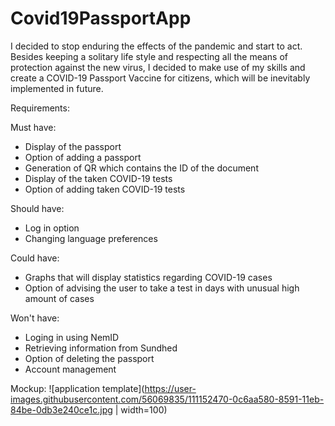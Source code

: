 # Covid19PassportApp
 
I decided to stop enduring the effects of the pandemic and start to act. Besides keeping a solitary life style and respecting all the means of protection against the new virus, I decided to make use of my skills and create a COVID-19 Passport Vaccine for citizens, which will be inevitably implemented in future.

Requirements:

Must have:
   * Display of the passport
   * Option of adding a passport
   * Generation of QR which contains the ID of the document
   * Display of the taken COVID-19 tests
   * Option of adding taken COVID-19 tests

Should have:
   * Log in option
   * Changing language preferences
   
Could have:
   * Graphs that will display statistics regarding COVID-19 cases
   * Option of advising the user to take a test in days with unusual high amount of cases

Won't have:
   * Loging in using NemID
   * Retrieving information from Sundhed
   * Option of deleting the passport
   * Account management

Mockup: ![application template](https://user-images.githubusercontent.com/56069835/111152470-0c6aa580-8591-11eb-84be-0db3e240ce1c.jpg | width=100)
